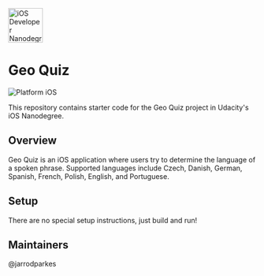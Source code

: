 <img src="https://s3-us-west-1.amazonaws.com/udacity-content/degrees/catalog-images/nd003.png" alt="iOS Developer Nanodegree logo" height="70" >

# Geo Quiz

![Platform iOS](https://img.shields.io/badge/nanodegree-iOS-blue.svg)

This repository contains starter code for the Geo Quiz project in Udacity's iOS Nanodegree.

## Overview

Geo Quiz is an iOS application where users try to determine the language of a spoken phrase. Supported languages include  Czech, Danish, German, Spanish, French, Polish, English, and Portuguese.

## Setup

There are no special setup instructions, just build and run!

## Maintainers

@jarrodparkes
